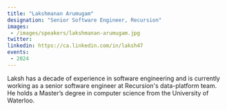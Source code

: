 ```yaml
---
title: "Lakshmanan Arumugam"
designation: "Senior Software Engineer, Recursion"
images:
 - /images/speakers/lakshmanan-arumugam.jpg
twitter: 
linkedin: https://ca.linkedin.com/in/laksh47
events:
 - 2024
---
```


Laksh has a decade of experience in software engineering and is currently working as a senior software engineer at Recursion's data-platform team. He holds a Master’s degree in computer science from the University of Waterloo.